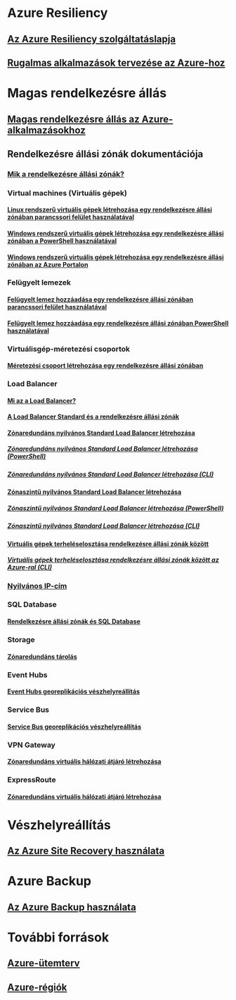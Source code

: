 
# Azure Resiliency
## [Az Azure Resiliency szolgáltatáslapja](https://azure.microsoft.com/features/resiliency)
## [Rugalmas alkalmazások tervezése az Azure-hoz](https://docs.microsoft.com/azure/architecture/resiliency/)

# Magas rendelkezésre állás

## [Magas rendelkezésre állás az Azure-alkalmazásokhoz](https://docs.microsoft.com/azure/architecture/resiliency/high-availability-azure-applications)

## Rendelkezésre állási zónák dokumentációja
### [Mik a rendelkezésre állási zónák?](az-overview.md)

### Virtual machines (Virtuális gépek)
#### [Linux rendszerű virtuális gépek létrehozása egy rendelkezésre állási zónában parancssori felület használatával](../virtual-machines/linux/create-cli-availability-zone.md)
#### [Windows rendszerű virtuális gépek létrehozása egy rendelkezésre állási zónában a PowerShell használatával](../virtual-machines/windows/create-powershell-availability-zone.md)
#### [Windows rendszerű virtuális gépek létrehozása egy rendelkezésre állási zónában az Azure Portalon](../virtual-machines/windows/create-portal-availability-zone.md)

### Felügyelt lemezek
#### [Felügyelt lemez hozzáadása egy rendelkezésre állási zónában parancssori felület használatával](../virtual-machines/linux/add-disk.md#use-managed-disks)
#### [Felügyelt lemez hozzáadása egy rendelkezésre állási zónában PowerShell használatával](../virtual-machines/windows/attach-disk-ps.md#add-an-empty-data-disk-to-a-virtual-machine)

### Virtuálisgép-méretezési csoportok
#### [Méretezési csoport létrehozása egy rendelkezésre állási zónában](../virtual-machine-scale-sets/virtual-machine-scale-sets-use-availability-zones.md)

### Load Balancer
#### [Mi az a Load Balancer?](../load-balancer/load-balancer-standard-overview.md)
#### [A Load Balancer Standard és a rendelkezésre állási zónák](../load-balancer/load-balancer-standard-availability-zones.md)

#### [Zónaredundáns nyilvános Standard Load Balancer létrehozása](../load-balancer/load-balancer-get-started-internet-az-portal.md)
##### [Zónaredundáns nyilvános Standard Load Balancer létrehozása (PowerShell)](../load-balancer/load-balancer-get-started-internet-az-powershell.md)
##### [Zónaredundáns nyilvános Standard Load Balancer létrehozása (CLI)](../load-balancer/load-balancer-get-started-internet-az-cli.md)
#### [Zónaszintű nyilvános Standard Load Balancer létrehozása](../load-balancer/load-balancer-get-started-internet-availability-zones-zonal-portal.md)
##### [Zónaszintű nyilvános Standard Load Balancer létrehozása (PowerShell)](../load-balancer/load-balancer-get-started-internet-availability-zones-zonal-powershell.md)
##### [Zónaszintű nyilvános Standard Load Balancer létrehozása (CLI)](../load-balancer/load-balancer-get-started-internet-availability-zones-zonal-cli.md)
#### [Virtuális gépek terheléselosztása rendelkezésre állási zónák között](../load-balancer/load-balancer-standard-public-availability-zones-portal.md)
##### [Virtuális gépek terheléselosztása rendelkezésre állási zónák között az Azure-ral (CLI)](../load-balancer/load-balancer-standard-public-zone-redundant-cli.md)

### [Nyilvános IP-cím](../virtual-network/virtual-network-public-ip-address.md#create-a-public-ip-address)

### SQL Database
#### [Rendelkezésre állási zónák és SQL Database](../sql-database/sql-database-high-availability.md#zone-redundant-configuration)

### Storage
#### [Zónaredundáns tárolás](../storage/common/storage-redundancy-zrs.md)

### Event Hubs
#### [Event Hubs georeplikációs vészhelyreállítás](../event-hubs/event-hubs-geo-dr.md#availability-zones-preview)

### Service Bus
#### [Service Bus georeplikációs vészhelyreállítás](../service-bus-messaging/service-bus-geo-dr.md#availability-zones-preview)

### VPN Gateway
#### [Zónaredundáns virtuális hálózati átjáró létrehozása](../vpn-gateway/create-zone-redundant-vnet-gateway.md)

### ExpressRoute
#### [Zónaredundáns virtuális hálózati átjáró létrehozása](../vpn-gateway/create-zone-redundant-vnet-gateway.md)

# Vészhelyreállítás
## [Az Azure Site Recovery használata](https://docs.microsoft.com/azure/site-recovery/)

# Azure Backup
## [Az Azure Backup használata](https://docs.microsoft.com/azure/backup/)

# További források
## [Azure-ütemterv](https://azure.microsoft.com/roadmap/)
## [Azure-régiók](https://azure.microsoft.com/regions/)

